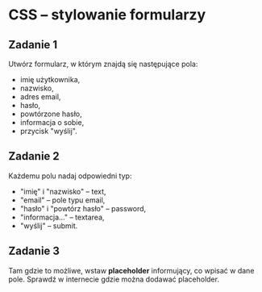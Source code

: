 # CSS &ndash; stylowanie formularzy

## Zadanie 1
Utwórz formularz, w którym znajdą się następujące pola:
* imię użytkownika,
* nazwisko,
* adres email,
* hasło,
* powtórzone hasło,
* informacja o sobie,
* przycisk "wyślij".

## Zadanie 2
Każdemu polu nadaj odpowiedni typ:
* "imię" i "nazwisko" &ndash; text,
* "email" &ndash; pole typu email,
* "hasło" i "powtórz hasło" &ndash; password,
* "informacja..." &ndash; textarea,
* "wyślij" &ndash; submit.

## Zadanie 3
Tam gdzie to możliwe, wstaw **placeholder** informujący, co wpisać w dane pole.
Sprawdź w internecie gdzie można dodawać placeholder.

